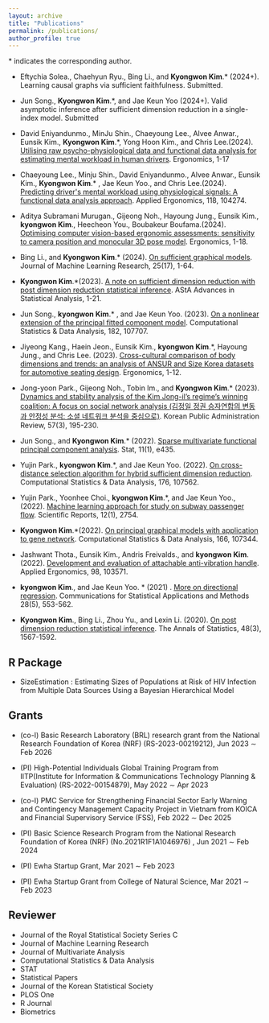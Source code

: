 ```yaml
---
layout: archive
title: "Publications"
permalink: /publications/
author_profile: true
---
```


<span>*<span> indicates the corresponding author.

- Eftychia Solea., Chaehyun Ryu., Bing Li., and **Kyongwon Kim**.<span>*<span> (2024+). Learning causal graphs via sufficient faithfulness. Submitted.

- Jun Song., **Kyongwon Kim**.<span>*<span>, and Jae Keun Yoo (2024+). Valid asymptotic inference after sufficient dimension reduction in a single-index model. Submitted

- David Eniyandunmo., MinJu Shin., Chaeyoung Lee., Alvee Anwar., Eunsik Kim., **Kyongwon Kim**.<span>*<span>, Yong Hoon Kim., and Chris Lee.(2024). [Utilising raw psycho-physiological data and functional data analysis for estimating mental workload in human drivers](https://www.tandfonline.com/doi/full/10.1080/00140139.2024.2379949). Ergonomics,  1-17

- Chaeyoung Lee., Minju Shin., David Eniyandunmo., Alvee Anwar., Eunsik Kim., **Kyongwon Kim**.<span>*<span> , Jae Keun Yoo., and Chris Lee.(2024). [Predicting driver's mental workload using physiological signals: A functional data analysis approach](https://www.sciencedirect.com/science/article/pii/S0003687024000516?dgcid=rss_sd_all). Applied Ergonomics,  118, 104274.

- Aditya Subramani Murugan., Gijeong Noh., Hayoung Jung., Eunsik Kim., **kyongwon Kim**., Heecheon You., Boubakeur Boufama.(2024). [Optimising computer vision-based ergonomic assessments: sensitivity to camera position and monocular 3D pose model](https://www.tandfonline.com/doi/abs/10.1080/00140139.2024.2304578). Ergonomics,  1-18.


- Bing Li., and **Kyongwon Kim**.<span>*<span> (2024). [On sufficient graphical models](https://www.jmlr.org/papers/volume25/23-0893/23-0893.pdf). Journal of Machine Learning Research,  25(17), 1-64.



- **Kyongwon Kim**.<span>*<span>(2023). [A note on sufficient dimension reduction with post dimension reduction statistical inference](https://link.springer.com/article/10.1007/s10182-023-00491-x). AStA Advances in Statistical Analysis,  1-21.



- Jun Song., **kyongwon Kim**.<span>*<span> , and Jae Keun Yoo. (2023). [On a nonlinear extension of the principal fitted component model](https://www.sciencedirect.com/science/article/pii/S016794732300018X?casa_token=LTj4O1b1mcAAAAAA:Vy2Rzu0CnMFTv5zabfsybR74OENGqvZ2Sa8DGwBenvU0ICmzSmAUku9UT4ZwQt3yYHIzLzQ6BDU). Computational Statistics & Data Analysis, 182, 107707.


- Jiyeong Kang., Haein Jeon., Eunsik Kim., **kyongwon Kim**.<span>*<span>, Hayoung Jung., and Chris Lee. (2023). [Cross-cultural comparison of body dimensions and trends: an analysis of ANSUR and Size Korea datasets for automotive seating design](https://www.tandfonline.com/doi/abs/10.1080/00140139.2023.2206073). Ergonomics, 1-12.


- Jong-yoon Park., Gijeong Noh., Tobin Im., and **Kyongwon Kim**.<span>*<span> (2023). [Dynamics and stability analysis of the Kim Jong-il’s regime’s winning coalition: A focus on social network analysis (김정일 정권 승자연합의 변동과 안정성 분석: 소셜 네트워크 분석을 중심으로)](https://kiss.kstudy.com/Detail/Ar?key=4042686). Korean Public Administration Review, 57(3), 195-230.



- Jun Song., and **Kyongwon Kim**.<span>*<span> (2022). [Sparse multivariate functional principal component analysis](https://onlinelibrary.wiley.com/doi/abs/10.1002/sta4.435). Stat, 11(1), e435.



- Yujin Park., **kyongwon Kim**.<span>*<span>, and Jae Keun Yoo. (2022). [On cross-distance selection algorithm for hybrid sufficient dimension reduction](https://www.sciencedirect.com/science/article/pii/S0167947322001426?casa_token=2RBEHon6lTgAAAAA:TQ8fczR7qYdMAUG7kJrAppCch4DqB0qQqMoifiPZt3YaYxzryCoVVBbkiRTVhaXVL3D4dJcn30Y). Computational Statistics & Data Analysis, 176, 107562.


- Yujin Park., Yoonhee Choi., **kyongwon Kim**.<span>*<span>, and Jae Keun Yoo., (2022). [Machine learning approach for study on subway passenger flow](https://www.nature.com/articles/s41598-022-06767-7). Scientific Reports, 12(1), 2754.


- **Kyongwon Kim**.<span>*<span>(2022). [On principal graphical models with application to gene network](https://www.sciencedirect.com/science/article/pii/S016794732100178X?casa_token=xHkSruu-KlUAAAAA:sg_PTHXsdICwpPt1gf2WuYLO11ykoQM6KAgCC3j--LrbZLpOybOfajbAn_543PdoZlB1L7wd6kw). Computational Statistics & Data Analysis, 166, 107344.


- Jashwant  Thota., Eunsik Kim., Andris Freivalds., and **kyongwon Kim**. (2022). [Development and evaluation of attachable anti-vibration handle](https://www.sciencedirect.com/science/article/pii/S0003687021002180?casa_token=1ISBoXpUrOkAAAAA:Bf4pqNSXAp6g17TqvWSxbsMWOE_rCYCJCbV_sCKgOwAbK4YBgIByEZX0XgGW69zHaAeDW4Ae6z0). Applied Ergonomics, 98, 103571.


- **kyongwon Kim**., and Jae Keun Yoo. <span>*<span> (2021) . [More on directional regression](http://www.csam.or.kr/journal/view.html?doi=10.29220/CSAM.2021.28.5.553). Communications for Statistical Applications and Methods 28(5), 553-562.


- **Kyongwon Kim**., Bing Li., Zhou Yu., and Lexin Li.  (2020). [On post dimension reduction statistical inference](https://projecteuclid.org/journals/annals-of-statistics/volume-48/issue-3/On-post-dimension-reduction-statistical-inference/10.1214/19-AOS1859.full). The Annals of Statistics, 48(3), 1567-1592.


## R Package

- SizeEstimation : Estimating Sizes of Populations at Risk of HIV Infection from Multiple Data Sources Using a Bayesian Hierarchical Model

## Grants

- (co-I)  Basic Research Laboratory (BRL) research grant from the National Research
Foundation of Korea (NRF) (RS-2023-00219212),  Jun 2023 $\sim$ Feb 2026

- (PI) High-Potential Individuals Global Training Program from IITP(Institute for Information $\&$
Communications Technology Planning $\&$ Evaluation) (RS-2022-00154879), May 2022 $\sim$ Apr 2023

- (co-I) PMC Service for Strengthening Financial Sector Early Warning and Contingency Management Capacity Project in Vietnam from KOICA and Financial Supervisory Service (FSS), Feb 2022 $\sim$ Dec 2025

- (PI) Basic Science Research Program from the National Research Foundation of Korea (NRF) (No.2021R1F1A1046976) , Jun 2021 $\sim$ Feb 2024

- (PI) Ewha Startup Grant, Mar 2021 $\sim$ Feb 2023

- (PI) Ewha Startup Grant from College of Natural Science, Mar 2021 $\sim$ Feb 2023


## Reviewer

- Journal of the Royal Statistical Society Series C
- Journal of Machine Learning Research
- Journal of Multivariate Analysis
- Computational Statistics & Data Analysis
- STAT
- Statistical Papers
- Journal of the Korean Statistical Society
- PLOS One
- R Journal
- Biometrics




